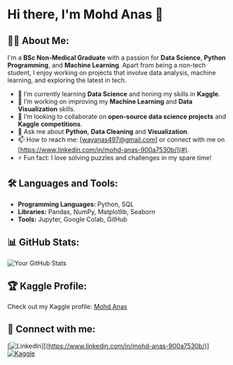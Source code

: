# Hi there, I'm Mohd Anas 👋

## 👨‍💻 About Me:
I'm a **BSc Non-Medical Graduate** with a passion for **Data Science**, **Python Programming**, and **Machine Learning**. Apart from being a non-tech student, I enjoy working on projects that involve data analysis, machine learning, and exploring the latest in tech.

- 🌱 I’m currently learning **Data Science** and honing my skills in **Kaggle**.
- 🔭 I’m working on improving my **Machine Learning** and **Data Visualization** skills.
- 👯 I’m looking to collaborate on **open-source data science projects** and **Kaggle competitions**.
- 💬 Ask me about **Python**, **Data Cleaning** and **Visualization**.
- 📫 How to reach me: [wayanas497@gmail.com] or connect with me on [https://www.linkedin.com/in/mohd-anas-900a7530b/](#).
- ⚡ Fun fact: I love solving puzzles and challenges in my spare time!

## 🛠️ Languages and Tools:
- **Programming Languages:** Python, SQL
- **Libraries:** Pandas, NumPy, Matplotlib, Seaborn
- **Tools:** Jupyter, Google Colab, GitHub

## 📊 GitHub Stats:
![Your GitHub Stats](https://github-readme-stats.vercel.app/api?username=yourusername&show_icons=true&hide_border=true)

## 🏆 Kaggle Profile:
Check out my Kaggle profile: [Mohd Anas](#)

## 🔗 Connect with me:
[![LinkedIn]([https://img.shields.io/badge/-LinkedIn-blue)][(https://www.linkedin.com/in/mohd-anas-900a7530b/)]
[![Kaggle](https://img.shields.io/badge/-Kaggle-black)](https://www.kaggle.com/yourkaggle)

<!---
MohdAnas41/MohdAnas41 is a ✨ special ✨ repository because its `README.md` (this file) appears on your GitHub profile.
You can click the Preview link to take a look at your changes.
--->
